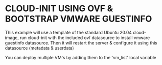 # CLOUD-INIT USING OVF & BOOTSTRAP VMWARE GUESTINFO

This example will use a template of the standard Ubuntu 20.04 cloud-image, 
run cloud-init with the included ovf datasource to install vmware
guestinfo datasource. Then it will restart the server & configure it
using this datasource (metadata & userdata)

You can deploy multiple VM's by adding them to the 'vm_list' local variable
